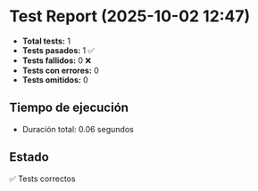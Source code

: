 # Test Report (2025-10-02 12:47)

- **Total tests:** 1
- **Tests pasados:** 1 ✅
- **Tests fallidos:** 0 ❌
- **Tests con errores:** 0
- **Tests omitidos:** 0

## Tiempo de ejecución
- Duración total: 0.06 segundos

## Estado

✅ Tests correctos
